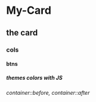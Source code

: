 # My-Card
## the card 
### cols
#### btns
##### themes colors with JS
###### container::before, container::after


